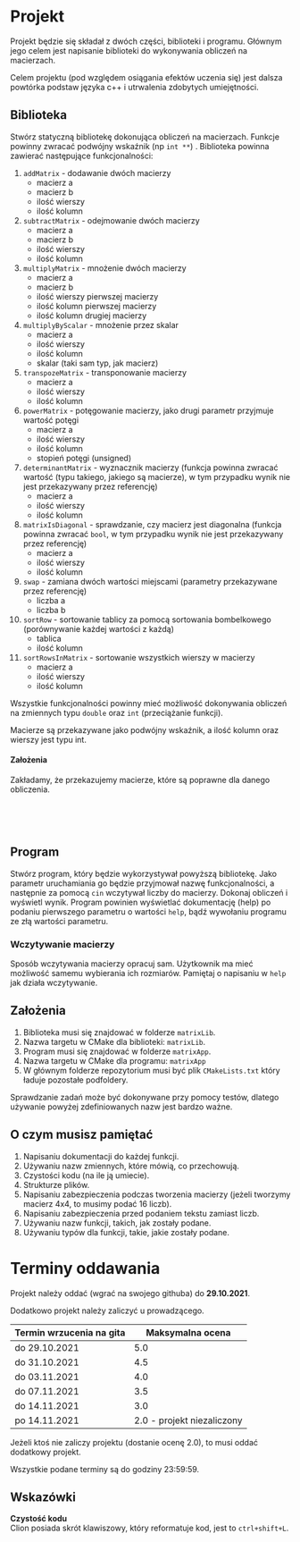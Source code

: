 # Projekt

Projekt będzie się składał z dwóch części, biblioteki i programu. Głównym jego celem jest napisanie biblioteki do wykonywania obliczeń na macierzach.

Celem projektu (pod względem osiągania efektów uczenia się) jest dalsza powtórka podstaw języka c++ i utrwalenia zdobytych umiejętności. 

## Biblioteka

Stwórz statyczną bibliotekę dokonująca obliczeń na macierzach. Funkcje powinny zwracać podwójny wskaźnik (np `int **`)
. Biblioteka powinna zawierać następujące funkcjonalności:
1. `addMatrix` - dodawanie dwóch macierzy
   - macierz a
   - macierz b
   - ilość wierszy
   - ilość kolumn
2. `subtractMatrix` - odejmowanie dwóch macierzy
   - macierz a
   - macierz b
   - ilość wierszy
   - ilość kolumn
3. `multiplyMatrix` - mnożenie dwóch macierzy
   - macierz a
   - macierz b
   - ilość wierszy pierwszej macierzy
   - ilość kolumn pierwszej macierzy
   - ilość kolumn drugiej macierzy
4. `multiplyByScalar` - mnożenie przez skalar
   - macierz a
   - ilość wierszy
   - ilość kolumn
   - skalar (taki sam typ, jak macierz)
5. `transpozeMatrix` - transponowanie macierzy
   - macierz a
   - ilość wierszy
   - ilość kolumn
6. `powerMatrix` - potęgowanie macierzy, jako drugi parametr przyjmuje wartość potęgi
   - macierz a
   - ilość wierszy
   - ilość kolumn
   - stopień potęgi (unsigned)
7. `determinantMatrix` - wyznacznik macierzy (funkcja powinna zwracać wartość (typu takiego, jakiego są macierze), w tym przypadku wynik nie jest przekazywany przez referencję)
   - macierz a
   - ilość wierszy
   - ilość kolumn
8. `matrixIsDiagonal` - sprawdzanie, czy macierz jest diagonalna (funkcja powinna zwracać `bool`, w tym przypadku wynik
   nie jest przekazywany przez referencję)
   - macierz a
   - ilość wierszy
   - ilość kolumn
9. `swap` - zamiana dwóch wartości miejscami (parametry przekazywane przez referencję)
   - liczba a
   - liczba b
10. `sortRow` - sortowanie tablicy za pomocą sortowania bombelkowego (porównywanie każdej wartości z każdą)
    - tablica
    - ilość kolumn
11. `sortRowsInMatrix` - sortowanie wszystkich wierszy w macierzy 
    - macierz a
    - ilość wierszy
    - ilość kolumn


Wszystkie funkcjonalności powinny mieć możliwość dokonywania obliczeń na zmiennych typu `double` oraz `int`
(przeciążanie funkcji).

Macierze są przekazywane jako podwójny wskaźnik, a ilość kolumn oraz wierszy jest typu int.

#### Założenia

Zakładamy, że przekazujemy macierze, które są poprawne dla danego obliczenia.


&nbsp;

&nbsp;

## Program

Stwórz program, który będzie wykorzystywał powyższą bibliotekę. Jako parametr uruchamiania go będzie przyjmował
nazwę funkcjonalności, a następnie za pomocą `cin` wczytywał liczby do macierzy. Dokonaj obliczeń i wyświetl wynik.
Program powinien wyświetlać dokumentację (help) po podaniu pierwszego parametru o wartości `help`, bądź 
wywołaniu programu ze złą wartości parametru.

### Wczytywanie macierzy

Sposób wczytywania macierzy opracuj sam. Użytkownik ma mieć możliwość samemu wybierania ich rozmiarów.
Pamiętaj o napisaniu w `help` jak działa wczytywanie.


## Założenia

1. Biblioteka musi się znajdować w folderze `matrixLib`.
2. Nazwa targetu w CMake dla biblioteki: `matrixLib`.
3. Program musi się znajdować w folderze `matrixApp`.
4. Nazwa targetu w CMake dla programu: `matrixApp`
5. W głównym folderze repozytorium musi być plik `CMakeLists.txt` który ładuje pozostałe podfoldery.

Sprawdzanie zadań może być dokonywane przy pomocy testów, dlatego używanie powyżej zdefiniowanych nazw jest bardzo ważne.


## O czym musisz pamiętać

1. Napisaniu dokumentacji do każdej funkcji.
2. Używaniu nazw zmiennych, które mówią, co przechowują.
3. Czystości kodu (na ile ją umiecie).
4. Strukturze plików.
5. Napisaniu zabezpieczenia podczas tworzenia macierzy (jeżeli tworzymy macierz 4x4, to musimy podać 16 liczb).
6. Napisaniu zabezpieczenia przed podaniem tekstu zamiast liczb.
7. Używaniu nazw funkcji, takich, jak zostały podane.
8. Używaniu typów dla funkcji, takie, jakie zostały podane.


# Terminy oddawania

Projekt należy oddać (wgrać na swojego githuba) do **29.10.2021**.

Dodatkowo projekt należy zaliczyć u prowadzącego.
 

| Termin wrzucenia na gita | Maksymalna ocena  |
|----------------|-------------------|
| do 29.10.2021  | 5.0               |
| do 31.10.2021  | 4.5               |
| do 03.11.2021  | 4.0               |
| do 07.11.2021  | 3.5               |
| do 14.11.2021  | 3.0               |
| po 14.11.2021  | 2.0 - projekt niezaliczony |

Jeżeli ktoś nie zaliczy projektu (dostanie ocenę 2.0), to musi oddać dodatkowy projekt.

Wszystkie podane terminy są do godziny 23:59:59.


## Wskazówki

**Czystość kodu** <br/>
Clion posiada skrót klawiszowy, który reformatuje kod, jest to `ctrl+shift+L`.